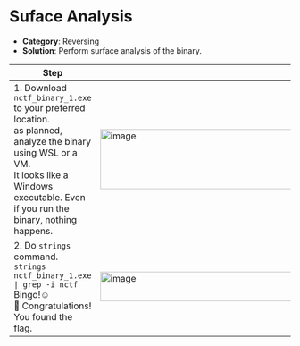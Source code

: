 # Suface Analysis

- **Category**: Reversing  
- **Solution**:  Perform surface analysis of the binary.


| Step | Screenshot |
|------|------------|  
|1. Download `nctf_binary_1.exe` to your preferred location.<br>as planned, analyze the binary using WSL or a VM.<br>It looks like a Windows executable. Even if you run the binary, nothing happens.|<img width="838" height="107" alt="image" src="https://github.com/user-attachments/assets/cc91930e-3a05-45c9-a7c9-2112afabcdea" />|
|2. Do `strings` command.<br>`strings nctf_binary_1.exe \| grep -i nctf`<br>Bingo!☺<br>🎉 Congratulations! You found the flag.|<img width="494" height="53" alt="image" src="https://github.com/user-attachments/assets/cb658c3c-c8bf-4d25-9802-7ed2f0c2e39f" />|

